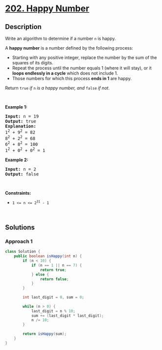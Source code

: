 # [202. Happy Number](https://leetcode.com/problems/happy-number)

## Description

<p>Write an algorithm to determine if a number <code>n</code> is happy.</p>

<p>A <strong>happy number</strong> is a number defined by the following process:</p>

<ul>
    <li>Starting with any positive integer, replace the number by the sum of the squares of its digits.</li>
    <li>Repeat the process until the number equals 1 (where it will stay), or it <strong>loops endlessly in a cycle</strong> which does not include 1.</li>
    <li>Those numbers for which this process <strong>ends in 1</strong> are happy.</li>
</ul>

<p>Return <code>true</code> <em>if</em> <code>n</code> <em>is a happy number, and</em> <code>false</code> <em>if not</em>.</p>
<p>&nbsp;</p>

<p><strong class="example">Example 1:</strong></p>
<pre>
<strong>Input:</strong> n = 19
<strong>Output:</strong> true
<strong>Explanation:</strong>
1<sup>2</sup> + 9<sup>2</sup> = 82
8<sup>2</sup> + 2<sup>2</sup> = 68
6<sup>2</sup> + 8<sup>2</sup> = 100
1<sup>2</sup> + 0<sup>2</sup> + 0<sup>2</sup> = 1
</pre>

<p><strong class="example">Example 2:</strong></p>
<pre>
<strong>Input:</strong> n = 2
<strong>Output:</strong> false
</pre>
<p>&nbsp;</p>

<p><strong>Constraints:</strong></p>
<ul>
    <li><code>1 &lt;= n &lt;= 2<sup>31</sup> - 1</code></li>
</ul>
<p>&nbsp;</p>

## Solutions

### **Approach 1**

```java
class Solution {
    public boolean isHappy(int n) {
        if (n < 10) {
            if (n == 1 || n == 7) {
                return true;
            } else {
                return false;
            }
        }
        
        int last_digit = 0, sum = 0;
        
        while (n > 0) {
            last_digit = n % 10;
            sum += (last_digit * last_digit);
            n /= 10;
        }
        
        return isHappy(sum);
    }
}
```